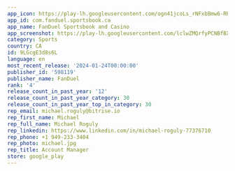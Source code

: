 ```yaml
---
app_icon: https://play-lh.googleusercontent.com/ogn41jcoLs_rNFxbBmw6-RRmXHtD8bwWHG-pbGnyZRSjg-uvMx5rXDH1Fu8NjfhwX4Q
app_id: com.fanduel.sportsbook.ca
app_name: FanDuel Sportsbook and Casino
app_screenshot: https://play-lh.googleusercontent.com/lclwZMQrfyPCNBfBXokv-OqSy7kclTq7A9aGCNYo1qH5VeMX0ZzgPJ18CVuN-pwFrgc
category: Sports
country: CA
id: 9LGcgE3d8s6L
language: en
most_recent_release: '2024-01-24T00:00:00'
publisher_id: '598119'
publisher_name: FanDuel
rank: '4'
release_count_in_past_year: '12'
release_count_in_past_year_category: 30
release_count_in_past_year_top_in_category: 30
rep_email: michael.roguly@bitrise.io
rep_first_name: Michael
rep_full_name: Michael Roguly
rep_linkedin: https://www.linkedin.com/in/michael-roguly-77376710
rep_phone: +1 949-233-3404
rep_photo: michael.jpg
rep_title: Account Manager
store: google_play
---
```

